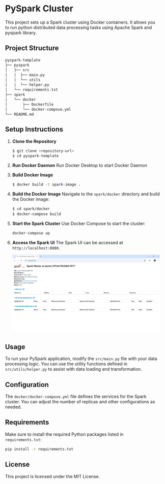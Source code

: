 # PySpark Cluster

This project sets up a Spark cluster using Docker containers. It allows you to run python distributed data processing tasks using Apache Spark and pyspark library.

## Project Structure

```
pyspark-template
├── pyspark
│   ├── src
|   |  ├── main.py
│   |  └── utils
│   |  └── helper.py
│   └── requirements.txt
├── spark
|   └── docker
│       ├── Dockerfile
│       └── docker-compose.yml
└── README.md
```

## Setup Instructions

1. **Clone the Repository**

   ```bash
   $ git clone <repository-url>
   $ cd pyspark-template
   ```

2. **Run Docker Daemon**
   Run Docker Desktop to start Docker Daemon

3. **Build Docker Image**

   ```bash
   $ docker build -t spark-image .
   ```

4. **Build the Docker Image**
   Navigate to the `spark/docker` directory and build the Docker image:

   ```bash
   $ cd spark/docker
   $ docker-compose build
   ```

5. **Start the Spark Cluster**
   Use Docker Compose to start the cluster:

   ```bash
   docker-compose up
   ```

6. **Access the Spark UI**
   The Spark UI can be accessed at `http://localhost:8080`.

   ![alt text](./docs/images/spark-ui.png)

## Usage

To run your PySpark application, modify the `src/main.py` file with your data processing logic. You can use the utility functions defined in `src/utils/helper.py` to assist with data loading and transformation.

## Configuration

The `docker/docker-compose.yml` file defines the services for the Spark cluster. You can adjust the number of replicas and other configurations as needed.

## Requirements

Make sure to install the required Python packages listed in `requirements.txt`:

```bash
pip install -r requirements.txt
```

## License

This project is licensed under the MIT License.
